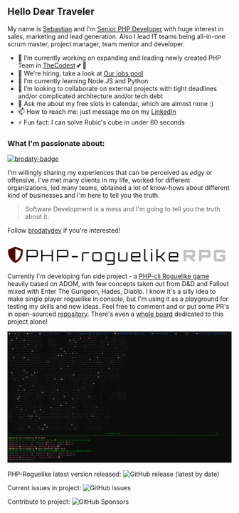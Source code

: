## Hello Dear Traveler

My name is [Sebastian](https://brodaty.dev) and I'm [Senior PHP Developer](https://www.linkedin.com/in/sebastianmluczak/) with huge interest in sales, marketing and lead generation.
Also I lead IT teams being all-in-one scrum master, project manager, team mentor and developer.

- 🔭 I’m currently working on expanding and leading newly created PHP Team in [TheCodest](https://thecodest.co) 💕 🦄
- 💼 We're hiring, take a look at [Our jobs pool](https://thecodest.co/careers)
- 🌱 I’m currently learning Node.JS and Python
- 👯 I’m looking to collaborate on external projects with tight deadlines and/or complicated architecture and/or tech debt
- 💬 Ask me about my free slots in calendar, which are almost none :)
- 📫 How to reach me: just message me on my [LinkedIn](https://www.linkedin.com/in/sebastianmluczak/)
- ⚡ Fun fact: I can solve Rubic's cube in under 60 seconds

### What I'm passionate about:
[![brodaty-badge](https://user-images.githubusercontent.com/1628839/147479861-876a105b-44a9-4d07-a683-9024c937d191.png)](https://brodaty.dev)

I'm willingly sharing my experiences that can be perceived as *edgy* or offensive. I've met many clients in my life, worked for different organizations, led many teams, obtained a lot of know-hows about different kind of businesses and I'm here to tell you the truth.

> Software Development is a mess and I'm going to tell you the truth about it.

Follow [brodatydev](https://brodaty.dev) if you're interested!

[![Logo](https://raw.githubusercontent.com/sebastianluczak/php-roguelike/master/docs/images/logo.png)](https://sebastianluczak.github.io/php-roguelike/)

Currently I'm developing fun side project - a [PHP-cli Roguelike game](https://sebastianluczak.github.io/php-roguelike/) heavily based on ADOM, with few concepts taken out from D&D and Fallout mixed with Enter The Gungeon, Hades, Diablo. I know it's a silly idea to make single player roguelike in console, but I'm using it as a playground for testing my skills and new ideas. Feel free to comment and or put some PR's in open-sourced [repository](https://github.com/sebastianluczak/php-roguelike). There's even a [whole board](https://github.com/sebastianluczak/php-roguelike/projects/1) dedicated to this project alone!

![Image](https://github.com/sebastianluczak/php-roguelike/raw/master/docs/images/screenshot.png)

PHP-Roguelike latest version released: 
![GitHub release (latest by date)](https://img.shields.io/github/v/release/sebastianluczak/php-roguelike)

Current issues in project:
![GitHub issues](https://img.shields.io/github/issues/sebastianluczak/php-roguelike)

Contribute to project:
![GitHub Sponsors](https://img.shields.io/github/sponsors/sebastianluczak)

